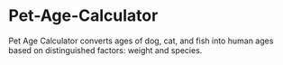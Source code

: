 # Pet-Age-Calculator
Pet Age Calculator converts ages of dog, cat, and fish into human ages based on distinguished factors: weight and species.
